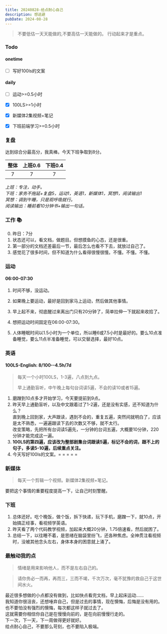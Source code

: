 ```yaml
---
title: 20240828-给点耐心自己
description: 想逃避
pubDate: 2024-08-28
---
```



>  不要低估一天天能做的,不要高估一天能做的。 行动起来才是重点。

### Todo
#### onetime
- [ ] 写好100ls的文案
#### daily
- [ ] 运动>=0.5小时
- [x] 100LS>=1小时
- [x] 新媒体2集视频+笔记
- [x] 下班前端学习>=0.5小时


### 复盘

达到综合分最高分，我真棒。今天下班争取到8分。

| 整体    | 上班0.6 | 下班0.4  |
|:------:|:------: |:------:  |
| 7      | 7       | 7        |

*上班：专注，动手。*  
*下班：家务不拖延+复盘5，运动1，英语1，新媒体1，冥想1，阅读输出1*   
*冥想：调到午睡，只是观呼吸就行。*   
*阅读输出：睡前看10分钟书+输出一句话。*  



### 工作 📚

0. 昨日：7分
1. 状态还可以，看文档，做题目。但想摸鱼的心态，还是很重。
2. 第一部分的文档还差最后一节，最后怎么也看不下去，就放过自己了。
3. 感觉花了很多时间，但不知道为什么看得很慢很慢。不懂。不懂。不懂。


### 运动

#### 06:00-07:30

1. 时间不够，没运动。
2. 如果晚上要运动，最好是回到家马上运动，然后做其他事情。

4. 早上起不来，彻底醒过来离出门只有20分钟了，简单拉伸一下就起来收拾了。
5. 想把运动时间固定在06:00-07:30。
6. 人体睡眠时间以1.5小时为一个单位，所以睡6或7.5小时是最好的。要么10点准备睡觉，要么11点半准备睡觉，可以交替选择，最好10点。


### 英语

#### 100LS-English: 8/100--4.5h/7d

> 每天一个小时100LS，1-3遍，八点到九点。
> 
> 早上通勤盲听，中午晚上每句台词读5遍，不会的读10或者15遍。

1. 磨蹭到10点多才开始学习，今天要提前到9点。
2. 昨天早上通勤盲听，以及中文跟着过了1-2遍，还是没有实感，还不知道为什么？   
直到晚上回到家，大声跟读，遇到不会的，重复五遍，突然间就明白了，应该是太不熟悉，一遍遍跟读下去的次数又不够，就不太行。    
改变策略，先把所有台词读5遍先，一分钟的台词五遍，大概要10分钟，220分钟才能完成这一遍。    
3. **100LS的第四遍，应该改为整部剧集台词跟读5遍，标记不会的词，跟不上的句子，多读5-10遍，后续重点关注。**  
4. 今天写好100ls的文案。= = = = =

### 新媒体

> 每天一个剪辑一个视频。新媒体2集视频+笔记。

要把这个事情的重要程度提高一下，让自己时刻警醒。


### 下班

1. 总体还好。吃个晚饭，做个饭，拆下快递，玩下手机，磨蹭一下，就10点，开始搞正经事，看视频学英语。
2. 昨天看了两个代码教学视频，加起来大概20分钟，1.75倍速看，然后就困了。
3. 总结一下，以往睡不着，是思绪在脑袋里纷飞，还各种焦虑。全神贯注看视频时，没被其他念头左右，身体本身的困意就上涌了。


###  最触动我的点

> 情绪是用来影响他人，而不是左右自己的。

> 请你务必一而再，再而三，三而不竭，千次万次，毫不犹豫的救自己于这世间水火。


最近很多想做的小点都没有做到，比如快点看完文档，早上起床运动......  
我知道你很沮丧，还想唾弃自己，但是过去的事情，现在懊悔，后悔是没有用的。   
也不要怕没有强烈的懊悔，每次都这样子就过去了。  
这就需要你相信你自己是在慢慢向前的，是在向前慢慢行走的。   
下一次，下一天，下一周做得更好就好。   
给点耐心自己，不要那么苛刻，也不要陷入极端。










